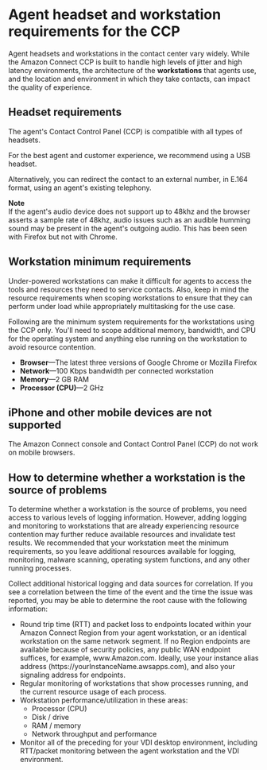 # Agent headset and workstation requirements for the CCP<a name="ccp-agent-hardware"></a>

Agent headsets and workstations in the contact center vary widely\. While the Amazon Connect CCP is built to handle high levels of jitter and high latency environments, the architecture of the **workstations** that agents use, and the location and environment in which they take contacts, can impact the quality of experience\.

## Headset requirements<a name="ccp-agent-headset"></a>

The agent's Contact Control Panel \(CCP\) is compatible with all types of headsets\.

For the best agent and customer experience, we recommend using a USB headset\.

Alternatively, you can redirect the contact to an external number, in E\.164 format, using an agent's existing telephony\.

**Note**  
If the agent's audio device does not support up to 48khz and the browser asserts a sample rate of 48khz, audio issues such as an audible humming sound may be present in the agent's outgoing audio\. This has been seen with Firefox but not with Chrome\. 

## Workstation minimum requirements<a name="ccp-agent-workstation"></a>

Under\-powered workstations can make it difficult for agents to access the tools and resources they need to service contacts\. Also, keep in mind the resource requirements when scoping workstations to ensure that they can perform under load while appropriately multitasking for the use case\. 

Following are the minimum system requirements for the workstations using the CCP only\. You'll need to scope additional memory, bandwidth, and CPU for the operating system and anything else running on the workstation to avoid resource contention\.
+ **Browser**—The latest three versions of Google Chrome or Mozilla Firefox
+ **Network**—100 Kbps bandwidth per connected workstation
+ **Memory**—2 GB RAM
+ **Processor \(CPU\)**—2 GHz

## iPhone and other mobile devices are not supported<a name="ccp-iphone"></a>

The Amazon Connect console and Contact Control Panel \(CCP\) do not work on mobile browsers\.

## How to determine whether a workstation is the source of problems<a name="monitor-workstation"></a>

To determine whether a workstation is the source of problems, you need access to various levels of logging information\. However, adding logging and monitoring to workstations that are already experiencing resource contention may further reduce available resources and invalidate test results\. We recommended that your workstation meet the minimum requirements, so you leave additional resources available for logging, monitoring, malware scanning, operating system functions, and any other running processes\.

Collect additional historical logging and data sources for correlation\. If you see a correlation between the time of the event and the time the issue was reported, you may be able to determine the root cause with the following information:
+ Round trip time \(RTT\) and packet loss to endpoints located within your Amazon Connect Region from your agent workstation, or an identical workstation on the same network segment\. If no Region endpoints are available because of security policies, any public WAN endpoint suffices, for example, www\.Amazon\.com\. Ideally, use your instance alias address \(https://yourInstanceName\.awsapps\.com\), and also your signaling address for endpoints\.
+ Regular monitoring of workstations that show processes running, and the current resource usage of each process\.
+ Workstation performance/utilization in these areas:
  + Processor \(CPU\)
  + Disk / drive
  + RAM / memory
  + Network throughput and performance
+ Monitor all of the preceding for your VDI desktop environment, including RTT/packet monitoring between the agent workstation and the VDI environment\.